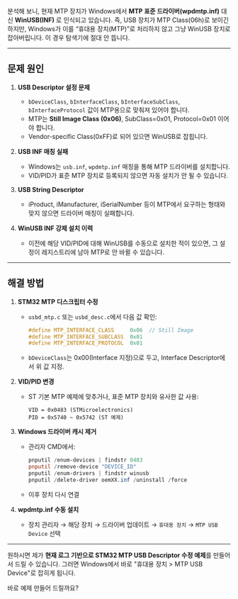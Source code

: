 분석해 보니, 현재 MTP 장치가 Windows에서 **MTP 표준 드라이버(wpdmtp.inf)** 대신 **WinUSB(INF)** 로 인식되고 있습니다.
즉, USB 장치가 MTP Class(06h)로 보이긴 하지만, Windows가 이를 “휴대용 장치(MTP)”로 처리하지 않고 그냥 WinUSB 장치로 잡아버립니다.
이 경우 탐색기에 절대 안 뜹니다.

---

## 문제 원인

1. **USB Descriptor 설정 문제**

   * `bDeviceClass`, `bInterfaceClass`, `bInterfaceSubClass`, `bInterfaceProtocol` 값이 MTP용으로 맞춰져 있어야 합니다.
   * MTP는 **Still Image Class (0x06)**, SubClass=0x01, Protocol=0x01 이어야 합니다.
   * Vendor-specific Class(0xFF)로 되어 있으면 WinUSB로 잡힙니다.

2. **USB INF 매칭 실패**

   * Windows는 `usb.inf`, `wpdmtp.inf` 매칭을 통해 MTP 드라이버를 설치합니다.
   * VID/PID가 표준 MTP 장치로 등록되지 않으면 자동 설치가 안 될 수 있습니다.

3. **USB String Descriptor**

   * iProduct, iManufacturer, iSerialNumber 등이 MTP에서 요구하는 형태와 맞지 않으면 드라이버 매칭이 실패합니다.

4. **WinUSB INF 강제 설치 이력**

   * 이전에 해당 VID/PID에 대해 WinUSB를 수동으로 설치한 적이 있으면, 그 설정이 레지스트리에 남아 MTP로 안 바뀔 수 있습니다.

---

## 해결 방법

1. **STM32 MTP 디스크립터 수정**

   * `usbd_mtp.c` 또는 `usbd_desc.c`에서 다음 값 확인:

     ```c
     #define MTP_INTERFACE_CLASS     0x06  // Still Image
     #define MTP_INTERFACE_SUBCLASS  0x01
     #define MTP_INTERFACE_PROTOCOL  0x01
     ```
   * `bDeviceClass`는 0x00(Interface 지정)으로 두고, Interface Descriptor에서 위 값 지정.

2. **VID/PID 변경**

   * ST 기본 MTP 예제에 맞추거나, 표준 MTP 장치와 유사한 값 사용:

     ```
     VID = 0x0483 (STMicroelectronics)
     PID = 0x5740 ~ 0x5742 (ST 예제)
     ```

3. **Windows 드라이버 캐시 제거**

   * 관리자 CMD에서:

     ```powershell
     pnputil /enum-devices | findstr 0483
     pnputil /remove-device "DEVICE_ID"
     pnputil /enum-drivers | findstr winusb
     pnputil /delete-driver oemXX.inf /uninstall /force
     ```
   * 이후 장치 다시 연결

4. **wpdmtp.inf 수동 설치**

   * 장치 관리자 → 해당 장치 → 드라이버 업데이트 → `휴대용 장치` → `MTP USB Device` 선택

---

원하시면 제가 **현재 로그 기반으로 STM32 MTP USB Descriptor 수정 예제**를 만들어서 드릴 수 있습니다.
그러면 Windows에서 바로 "휴대용 장치 > MTP USB Device"로 잡히게 됩니다.

바로 예제 만들어 드릴까요?
